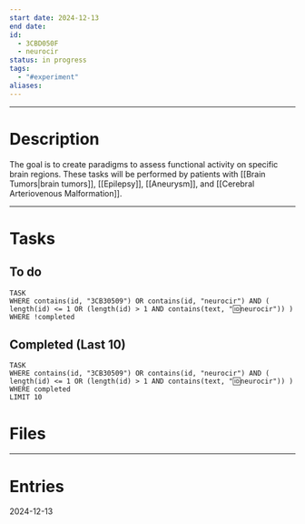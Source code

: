 ```yaml
---
start date: 2024-12-13
end date: 
id: 
  - 3CBD050F
  - neurocir
status: in progress
tags:
  - "#experiment"
aliases:
---
```

---
# Description
The goal is to create paradigms to assess functional activity on specific brain regions. These tasks will be performed by patients with [[Brain Tumors|brain tumors]], [[Epilepsy]], [[Aneurysm]], and [[Cerebral Arteriovenous Malformation]].

---
# Tasks
## To do
```dataview
TASK
WHERE contains(id, "3CB30509") OR contains(id, "neurocir") AND ( length(id) <= 1 OR (length(id) > 1 AND contains(text, "🆔neurocir")) )
WHERE !completed
```
## Completed (Last 10)
```dataview 
TASK
WHERE contains(id, "3CB30509") OR contains(id, "neurocir") AND ( length(id) <= 1 OR (length(id) > 1 AND contains(text, "🆔neurocir")) )
WHERE completed
LIMIT 10
```
# Files


---
# Entries
2024-12-13